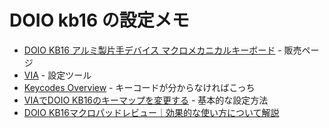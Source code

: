 # DOIO kb16 の設定メモ

- [DOIO KB16 アルミ製片手デバイス マクロメカニカルキーボード](https://kibushop.com/products/kb16) - 販売ページ
- [VIA](https://usevia.app/) - 設定ツール
- [Keycodes Overview](https://github.com/qmk/qmk_firmware/blob/master/docs/keycodes.md) - キーコードが分からなければこっち
- [VIAでDOIO KB16のキーマップを変更する](https://qiita.com/82cb82b8/items/4d023d4e9cef4fe74702) - 基本的な設定方法
- [DOIO KB16マクロパッドレビュー｜効果的な使い方について解説](https://green-keys.info/doio-kb16-review/#index_id12)

